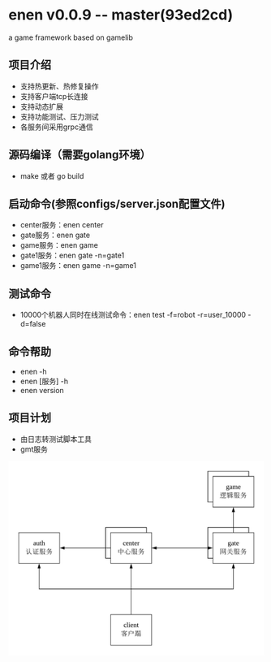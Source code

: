 # enen v0.0.9 -- master(93ed2cd)
a game framework based on gamelib

## 项目介绍

- 支持热更新、热修复操作
- 支持客户端tcp长连接
- 支持动态扩展
- 支持功能测试、压力测试
- 各服务间采用grpc通信

## 源码编译（需要golang环境）

- make 或者 go build

## 启动命令(参照configs/server.json配置文件)

- center服务：enen center
- gate服务：enen gate
- game服务：enen game
- gate1服务：enen gate -n=gate1
- game1服务：enen game -n=game1

## 测试命令

- 10000个机器人同时在线测试命令：enen test -f=robot -r=user_10000 -d=false

## 命令帮助

- enen -h
- enen [服务] -h
- enen version

## 项目计划

- 由日志转测试脚本工具
- gmt服务

![Image text](https://github.com/laonsx/pngs/blob/master/enen_server_1.png)
